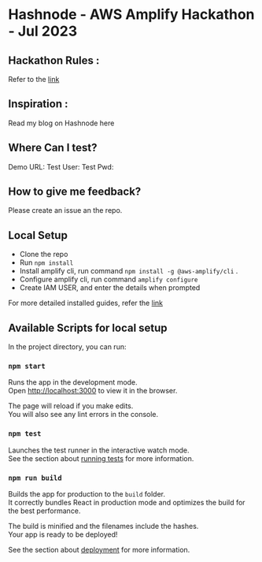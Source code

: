 # Hashnode - AWS Amplify Hackathon -  Jul 2023


## Hackathon Rules : 

Refer to the [link](https://hashnode.com/hackathons/aws-amplify-2023)

## Inspiration : 

Read my blog on Hashnode here 

## Where Can I test?

Demo URL: 
Test User: 
Test Pwd: 

## How to give me feedback?
Please create an issue an the repo. 


## Local Setup
- Clone the repo
- Run `npm install`
- Install amplify cli, run command `npm install -g @aws-amplify/cli` .
- Configure amplify cli, run command `amplify configure`
- Create IAM USER, and enter the details when prompted 

For more detailed installed guides, refer the [link]( 
-mhttps://docs.amplify.aws/cli/start/install/#configure-the-amplify-cli)


## Available Scripts for local setup

In the project directory, you can run:

### `npm start`

Runs the app in the development mode.\
Open [http://localhost:3000](http://localhost:3000) to view it in the browser.

The page will reload if you make edits.\
You will also see any lint errors in the console.

### `npm test`

Launches the test runner in the interactive watch mode.\
See the section about [running tests](https://facebook.github.io/create-react-app/docs/running-tests) for more information.

### `npm run build`

Builds the app for production to the `build` folder.\
It correctly bundles React in production mode and optimizes the build for the best performance.

The build is minified and the filenames include the hashes.\
Your app is ready to be deployed!

See the section about [deployment](https://facebook.github.io/create-react-app/docs/deployment) for more information.
